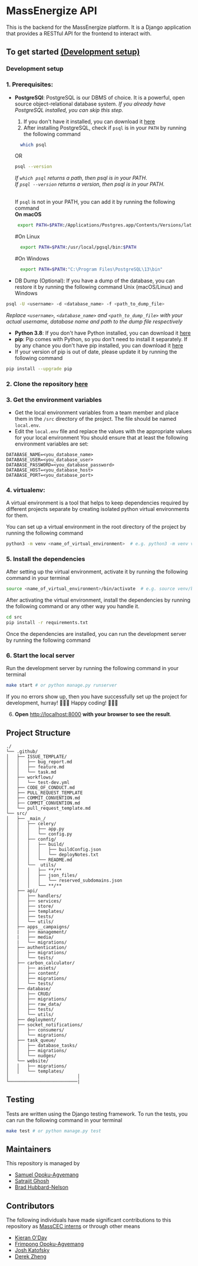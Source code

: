 # MassEnergize API
This is the backend for the MassEnergize platform. It is a Django application that provides a RESTful API for the frontend to interact with.

## To get started [(Development setup)](#development-setup)

### Development setup

### 1. Prerequisites:
- **PostgreSQl**: PostgreSQL is our DBMS of choice. It is a powerful, open source object-relational database system.
  _If you already have PostgreSQL installed, you can skip this step._
    1. If you don't have it installed, you can download it [here](https://postgresapp.com/downloads.html)
    2. After installing PostgreSQL, check if `psql` is in your `PATH` by running the following command
  ```bash 
    which psql
    ```
  OR
    ```bash 
    psql --version
    ```
  _If `which psql` returns a path, then psql is in your PATH_. <br/>
  _If `psql --version` returns a version, then psql is in your PATH_.<br/><br/>

  If `psql` is not in your PATH, you can add it by running the following command<br/>
  **On macOS**
    ```bash
     export PATH=$PATH:/Applications/Postgres.app/Contents/Versions/latest/bin:$PATH
    ```
  #On Linux
    ```bash
      export PATH=$PATH:/usr/local/pgsql/bin:$PATH
    ```
  #On Windows
    ```bash
      export PATH=$PATH:"C:\Program Files\PostgreSQL\13\bin"
    ```
 - DB Dump (Optional): If you have a dump of the database, you can restore it by running the following command
  Unix (macOS/Linux) and Windows
  ```bash
  psql -U <username> -d <database_name> -f <path_to_dump_file>
  ```

  _Replace `<username>`, `<database_name>` and `<path_to_dump_file>` with your actual username, database name and path to the dump file respectively_

- **Python 3.8**: If you don't have Python installed, you can download it [here](https://www.python.org/downloads/)
- **pip**: Pip comes with Python, so you don't need to install it separately. If by any chance you don't have pip installed, you can download it [here](https://pip.pypa.io/en/stable/installing/)
- If your version of pip is out of date, please update it by running the following command
```bash
pip install --upgrade pip
```

### 2. **Clone the repository** [here](https://github.com/massenergize/api)

### 3. **Get the environment variables**
- Get the local environment variables from a team member and place them in the `/src` directory of the project. The file should be named `local.env`.
- Edit the `local.env` file and replace the values with the appropriate values for your local environment
You should ensure that at least the following environment variables are set:
```dotenv
DATABASE_NAME=<you_database_name>
DATABASE_USER=<you_database_user>
DATABASE_PASSWORD=<you_database_password>
DATABASE_HOST=<you_database_host>
DATABASE_PORT=<you_database_port>
```

### 4. **virtualenv**:
A virtual environment is a tool that helps to keep dependencies required by different projects separate by creating isolated python virtual environments for them. 

You can set up a virtual environment in the root directory of the project by running the following command

```bash
python3 -m venv <name_of_virtual_environment>  # e.g. python3 -m venv venv
```

### 5. **Install the dependencies**
After setting up the virtual environment, activate it by running the following command in your terminal

```bash
source <name_of_virtual_environment>/bin/activate  # e.g. source venv/bin/activate
```

After activating the virtual environment, install the dependencies by running the following command or any other way you handle it.

```bash
cd src
pip install -r requirements.txt
```

Once the dependencies are installed, you can run the development server by running the following command



### 6. Start the local server
Run the development server by running the following command in your terminal

```bash
make start # or python manage.py runserver
```
If you no errors show up, then you have successfully set up the project for development, hurray! 🎉🎉🎉
Happy coding! 🚀🚀🚀

6. **Open** [http://localhost:8000](http://localhost:8000) **with your browser to see the result**.


## Project Structure
```
./
└── .github/
│   ├── ISSUE_TEMPLATE/
│   │   ├── bug_report.md
│   │   ├── feature.md
│   │   └── task.md
│   ├── workflows/
│   │   └── test-dev.yml
│   ├── CODE_OF_CONDUCT.md
│   ├── PULL_REQUEST_TEMPLATE
│   ├── COMMIT_CONVENTION.md
│   ├── COMMIT_CONVENTION.md
│   └── pull_request_template.md
└── src/
│   ├── _main_/
│   │   ├── celery/
│   │   │   ├── app.py
│   │   │   └── config.py
│   │   ├── config/
│   │   │   ├── build/
│   │   │   │   ├── buildConfig.json
│   │   │   │   └── deployNotes.txt
│   │   │   └── README.md
│   │   └──  utils/
│   │   │   ├── **/**
│   │   │   ├── json_files/
│   │   │   │   └── reserved_subdomains.json
│   │   │   └── **/**
│   ├── api/
│   │   ├── handlers/
│   │   ├── services/
│   │   ├── store/
│   │   ├── templates/
│   │   ├── tests/
│   │   └── utils/
│   ├── apps__campaigns/
│   |   ├── management/
│   |   ├── media/
│   |   └── migrations/
│   ├── authentication/
│   │   ├── migrations/
│   │   └── tests/
│   ├── carbon_calculator/
│   │   ├── assets/
│   │   ├── content/
│   │   ├── migrations/
│   │   └── tests/
│   ├── database/
│   │   ├── CRUD/
│   │   ├── migrations/
│   │   ├── raw_data/
│   │   ├── tests/
│   │   └── utils/
│   ├── deployment/
│   ├── socket_notifications/
│   │   ├── consumers/
│   │   └── migrations/
│   ├── task_queue/
│   │   ├── database_tasks/
│   │   ├── migrations/
│   │   └── nudges/
│   └── website/
│   │   ├── migrations/
│   │   └── templates/
│                          │
└──────────────────────────|
```

## Testing
Tests are written using the Django testing framework. To run the tests, you can run the following command in your terminal

```bash
make test # or python manage.py test
```

## Maintainers

This repository is managed by

* [Samuel Opoku-Agyemang](http://samuelopokuagyemang.com])
* [Satrajit Ghosh](https://satra.cogitatum.org/)
* [Brad Hubbard-Nelson](http://www.hubbardnelson.org/)

## Contributors

The following individuals have made significant contributions to this repository as [MassCEC interns](https://www.masscec.com/clean-energy-internship-program) or through other means

* [Kieran O'Day](https://github.com/ki3ranoday)
* [Frimpong Opoku-Agyemang](https://github.com/frimpongopoku)
* [Josh Katofsky](https://www.linkedin.com/in/josh-katofsky/)
* [Derek Zheng](https://dereknzheng.com/)
